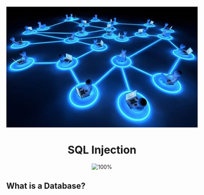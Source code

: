 <div align="center">

![SQL Injection](https://github.com/AliElbassuony/TryHackMe/blob/main/images/4.jpg)

</div>

<h1 align="center"> SQL Injection </h1>

<div align="center">

![100%](https://progress-bar.dev/100/?title=Progress)

</div>

## What is a Database?